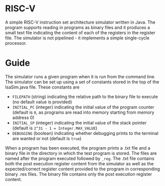 # RISC-V
A simple RISC-V instruction set architecture simulator written in Java. The program supports reading in programs as binary files and it produces a small text file indicating the content of each of the registers in the register file. The simulator is not pipelined - it implements a simple single-cycle processor.

# Guide
The simulator runs a given program when it is run from the command line. The simulator can be set up using a set of constants stored in the top of the IsaSim.java file. These constants are
- ```FILEPATH``` (string) indicating the relative path to the binary file to execute (no default value is provided)
- ```INITIAL_PC``` (integer) indicating the initial value of the program counter (default is ```0```, as programs are read into memory starting from memory address 0)
- ```INITIAL_SP``` (integer) indicating the initial value of the stack pointer (default is ```2^31 - 1 = Integer.MAX_VALUE```)
- ```DEBUGGING``` (boolean) indicating whether debugging prints to the terminal are wanted or not (default is ```true```)

When a program has been executed, the program prints a .txt file and a binary file in the directory in which the test program is stored. The files are named after the program executed followed by ```_reg```. The .txt file contains both the post execution register content from the simulator as well as the expected/correct register content provided to the program in corresponding binary .res files. The binary file contains only the post execution register content.
